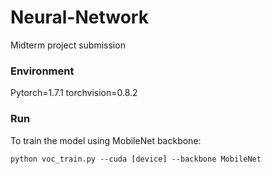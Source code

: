 # Neural-Network
Midterm project submission
### Environment
Pytorch=1.7.1 torchvision=0.8.2
### Run
To train the model using MobileNet backbone:
```Shell
python voc_train.py --cuda [device] --backbone MobileNet
```


